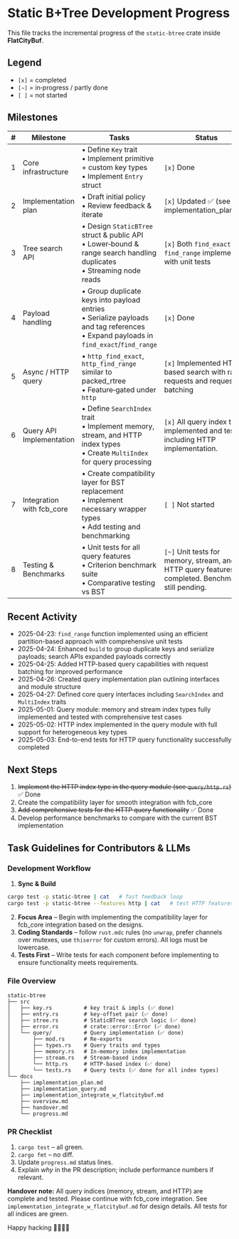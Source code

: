 # Static B+Tree Development Progress

This file tracks the incremental progress of the `static-btree` crate inside **FlatCityBuf**.

## Legend

- `[x]` = completed
- `[~]` = in‑progress / partly done
- `[ ]` = not started

## Milestones

| # | Milestone | Tasks | Status |
|---|-----------|-------|--------|
| 1 | Core infrastructure | • Define `Key` trait<br>• Implement primitive + custom key types<br>• Implement `Entry` struct | `[x]` Done |
| 2 | Implementation plan | • Draft initial policy<br>• Review feedback & iterate | `[x]` Updated ✅ (see implementation_plan.md) |
| 3 | Tree search API | • Design `StaticBTree` struct & public API<br>• Lower‑bound & range search handling duplicates<br>• Streaming node reads | `[x]` Both `find_exact` and `find_range` implemented with unit tests |
| 4 | Payload handling | • Group duplicate keys into payload entries<br>• Serialize payloads and tag references<br>• Expand payloads in `find_exact`/`find_range` | `[x]` Done |
| 5 | Async / HTTP query | • `http_find_exact`, `http_find_range` similar to packed_rtree<br>• Feature‑gated under `http` | `[x]` Implemented HTTP-based search with range requests and request batching |
| 6 | Query API Implementation | • Define `SearchIndex` trait<br>• Implement memory, stream, and HTTP index types<br>• Create `MultiIndex` for query processing | `[x]` All query index types implemented and tested, including HTTP implementation. |
| 7 | Integration with fcb_core | • Create compatibility layer for BST replacement<br>• Implement necessary wrapper types<br>• Add testing and benchmarking | `[ ]` Not started |
| 8 | Testing & Benchmarks | • Unit tests for all query features<br>• Criterion benchmark suite<br>• Comparative testing vs BST | `[~]` Unit tests for memory, stream, and HTTP query features completed. Benchmarks still pending. |

## Recent Activity

- 2025-04-23: `find_range` function implemented using an efficient partition-based approach with comprehensive unit tests
- 2025-04-24: Enhanced `build` to group duplicate keys and serialize payloads; search APIs expanded payloads correctly
- 2025-04-25: Added HTTP-based query capabilities with request batching for improved performance
- 2025-04-26: Created query implementation plan outlining interfaces and module structure
- 2025-04-27: Defined core query interfaces including `SearchIndex` and `MultiIndex` traits
- 2025-05-01: Query module: memory and stream index types fully implemented and tested with comprehensive test cases
- 2025-05-02: HTTP index implemented in the query module with full support for heterogeneous key types
- 2025-05-03: End-to-end tests for HTTP query functionality successfully completed

## Next Steps

1. ~~Implement the HTTP index type in the query module (see `query/http.rs`)~~ ✅ Done
2. Create the compatibility layer for smooth integration with fcb_core
3. ~~Add comprehensive tests for the HTTP query functionality~~ ✅ Done
4. Develop performance benchmarks to compare with the current BST implementation

## Task Guidelines for Contributors & LLMs

### Development Workflow

1. **Sync & Build**

  ```bash
  cargo test -p static-btree | cat   # fast feedback loop
  cargo test -p static-btree --features http | cat   # test HTTP features
  ```

2. **Focus Area** – Begin with implementing the compatibility layer for fcb_core integration based on the designs.
3. **Coding Standards** – follow `rust.mdc` rules (no `unwrap`, prefer channels over mutexes, use `thiserror` for custom errors). All logs must be lowercase.
4. **Tests First** – Write tests for each component before implementing to ensure functionality meets requirements.

### File Overview

```
static-btree
├── src
│   ├── key.rs          # key trait & impls (✅ done)
│   ├── entry.rs        # key‑offset pair (✅ done)
│   ├── stree.rs        # StaticBTree search logic (✅ done)
│   ├── error.rs        # crate::error::Error (✅ done)
│   └── query/          # Query implementation (✅ done)
│       ├── mod.rs      # Re-exports
│       ├── types.rs    # Query traits and types
│       ├── memory.rs   # In-memory index implementation
│       ├── stream.rs   # Stream-based index
│       └── http.rs     # HTTP-based index (✅ done)
│       └── tests.rs    # Query tests (✅ done for all index types)
└── docs
    ├── implementation_plan.md
    ├── implementation_query.md
    ├── implementation_integrate_w_flatcitybuf.md
    ├── overview.md
    ├── handover.md
    └── progress.md
```

### PR Checklist

1. `cargo test` – all green.
2. `cargo fmt` – no diff.
3. Update `progress.md` status lines.
4. Explain *why* in the PR description; include performance numbers if relevant.

**Handover note:** All query indices (memory, stream, and HTTP) are complete and tested. Please continue with fcb_core integration. See `implementation_integrate_w_flatcitybuf.md` for design details. All tests for all indices are green.

Happy hacking 👩‍💻👨‍💻
